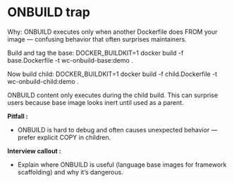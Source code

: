 # ONBUILD trap

Why: ONBUILD executes only when another Dockerfile does FROM your image — confusing behavior that often surprises maintainers.

Build and tag the base:
DOCKER_BUILDKIT=1 docker build -f base.Dockerfile -t wc-onbuild-base:demo .

Now build child:
DOCKER_BUILDKIT=1 docker build -f child.Dockerfile -t wc-onbuild-child:demo .

ONBUILD content only executes during the child build. This can surprise users because base image looks inert until used as a parent.

__Pitfall :__ 
- ONBUILD is hard to debug and often causes unexpected behavior — prefer explicit COPY in children.

__Interview callout :__  
- Explain where ONBUILD is useful (language base images for framework scaffolding) and why it’s dangerous.
